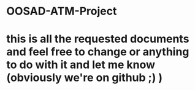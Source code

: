 # OOSAD-ATM-Project

# this is all the requested documents and feel free to change or anything to do with it and let me know (obviously we're on github ;)  )
